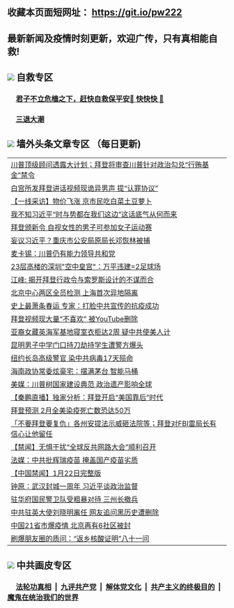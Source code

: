 ## 收藏本页面短网址： https://git.io/pw222
## 最新新闻及疫情时刻更新，欢迎广传，只有真相能自救! 

## <img src="https://img.icons8.com/cute-clipart/2x/circled-right.png">  自救专区

 ### &nbsp;&nbsp;&nbsp;&nbsp; [君子不立危樯之下，赶快自救保平安🍎 快快快 📩](https://github.com/pwgy/td/blob/master/README.md)
 
 ### &nbsp;&nbsp;&nbsp;&nbsp; [三退大潮](https://is.gd/fCPoKo) 
 
## <img src="https://img.icons8.com/cute-clipart/2x/circled-right.png"> 墙外头条文章专区 （每日更新)

<Table>
<tr><td colspan="2" align="left"><a href="https://xawfxgdf.xhuyd.press/?name=c1272222&key=encdeuyadochlaxz&from=pw2">川普顶级顾问透露大计划；拜登将审查川普针对政治勾兑“行贿基金”禁令</a></td></tr>
<tr><td colspan="2" align="left"><a href="https://xawfxgdf.xhuyd.press/?name=c1272286&key=encdeuyadochlaxz&from=pw2">白宫所发拜登讲话视频现诡异男声 提“认罪协议”</a></td></tr>
<tr><td colspan="2" align="left"><a href="https://xawfxgdf.xhuyd.press/?name=c1272264&key=encdeuyadochlaxz&from=pw2">【一线采访】物价飞涨 京市民吃白菜土豆萝卜</a></td></tr>
<tr><td colspan="2" align="left"><a href="https://xawfxgdf.xhuyd.press/?name=c1272265&key=encdeuyadochlaxz&from=pw2">我不知习近平“时与势都在我们这边”这话底气从何而来</a></td></tr>
<tr><td colspan="2" align="left"><a href="https://xawfxgdf.xhuyd.press/?name=c1272284&key=encdeuyadochlaxz&from=pw2">拜登颁新令 自视女性的男子可参加女子运动赛</a></td></tr>
<tr><td colspan="2" align="left"><a href="https://xawfxgdf.xhuyd.press/?name=c1272300&key=encdeuyadochlaxz&from=pw2">妄议习近平？重庆市公安局原局长邓恢林被捕</a></td></tr>
<tr><td colspan="2" align="left"><a href="https://xawfxgdf.xhuyd.press/?name=c1272277&key=encdeuyadochlaxz&from=pw2">麦卡锡：川普仍有能力领导共和党</a></td></tr>
<tr><td colspan="2" align="left"><a href="https://xawfxgdf.xhuyd.press/?name=c1272242&key=encdeuyadochlaxz&from=pw2">23层高楼的深圳&quot;空中皇宫&quot;：万平违建=2足球场</a></td></tr>
<tr><td colspan="2" align="left"><a href="https://xawfxgdf.xhuyd.press/?name=c1272288&key=encdeuyadochlaxz&from=pw2">江峰: 揭开拜登行政令与索罗斯设计的不谋而合</a></td></tr>
<tr><td colspan="2" align="left"><a href="https://xawfxgdf.xhuyd.press/?name=c1272291&key=encdeuyadochlaxz&from=pw2">北京中心两区全员检测 上海首次异地隔离</a></td></tr>
<tr><td colspan="2" align="left"><a href="https://xawfxgdf.xhuyd.press/?name=c1272241&key=encdeuyadochlaxz&from=pw2">史上最萧条春运 专家：打脸中共宣传的抗疫成功</a></td></tr>
<tr><td colspan="2" align="left"><a href="https://xawfxgdf.xhuyd.press/?name=c1272299&key=encdeuyadochlaxz&from=pw2">拜登视频现大量“不喜欢” 被YouTube删除</a></td></tr>
<tr><td colspan="2" align="left"><a href="https://xawfxgdf.xhuyd.press/?name=c1272259&key=encdeuyadochlaxz&from=pw2">亚裔女藏英海军基地寝室衣柜达2周 疑中共使美人计</a></td></tr>
<tr><td colspan="2" align="left"><a href="https://xawfxgdf.xhuyd.press/?name=c1272281&key=encdeuyadochlaxz&from=pw2">昆明男子中学门口持刀劫持学生遭警方爆头</a></td></tr>
<tr><td colspan="2" align="left"><a href="https://xawfxgdf.xhuyd.press/?name=c1272287&key=encdeuyadochlaxz&from=pw2">纽约长岛高级警官 染中共病毒17天殒命</a></td></tr>
<tr><td colspan="2" align="left"><a href="https://xawfxgdf.xhuyd.press/?name=c1272236&key=encdeuyadochlaxz&from=pw2">海南政协常委炫豪宅：摆满茅台 智能马桶</a></td></tr>
<tr><td colspan="2" align="left"><a href="https://xawfxgdf.xhuyd.press/?name=c1272289&key=encdeuyadochlaxz&from=pw2">美媒：川普树国家建设典范 政治遗产影响全球</a></td></tr>
<tr><td colspan="2" align="left"><a href="https://xawfxgdf.xhuyd.press/?name=c1272292&key=encdeuyadochlaxz&from=pw2">【秦鹏直播】独家分析：拜登开启“美国靠后”时代</a></td></tr>
<tr><td colspan="2" align="left"><a href="https://xawfxgdf.xhuyd.press/?name=c1272280&key=encdeuyadochlaxz&from=pw2">拜登预测 2月全美染疫死亡数恐达50万</a></td></tr>
<tr><td colspan="2" align="left"><a href="https://xawfxgdf.xhuyd.press/?name=c1272252&key=encdeuyadochlaxz&from=pw2">「不要拜登要复仇」各州安提法示威砸法院等；拜登对FBI雷局长有信心让他留任</a></td></tr>
<tr><td colspan="2" align="left"><a href="https://xawfxgdf.xhuyd.press/?name=c1272209&key=encdeuyadochlaxz&from=pw2">【禁闻】无惧干扰“全球反共网路大会”顺利召开</a></td></tr>
<tr><td colspan="2" align="left"><a href="https://xawfxgdf.xhuyd.press/?name=c1272290&key=encdeuyadochlaxz&from=pw2">法媒：中共批辉瑞疫苗 掩盖国产疫苗劣质</a></td></tr>
<tr><td colspan="2" align="left"><a href="https://xawfxgdf.xhuyd.press/?name=c1272220&key=encdeuyadochlaxz&from=pw2">【中国禁闻】1月22日完整版</a></td></tr>
<tr><td colspan="2" align="left"><a href="https://xawfxgdf.xhuyd.press/?name=c1272247&key=encdeuyadochlaxz&from=pw2">钟原：武汉封城一周年 习近平谈政治监督</a></td></tr>
<tr><td colspan="2" align="left"><a href="https://xawfxgdf.xhuyd.press/?name=c1272276&key=encdeuyadochlaxz&from=pw2">驻华府国民警卫队受粗暴对待 三州长撤兵</a></td></tr>
<tr><td colspan="2" align="left"><a href="https://xawfxgdf.xhuyd.press/?name=c1272219&key=encdeuyadochlaxz&from=pw2">中共驻英大使刘晓明离任 网友追问黑历史遭删除</a></td></tr>
<tr><td colspan="2" align="left"><a href="https://xawfxgdf.xhuyd.press/?name=c1272237&key=encdeuyadochlaxz&from=pw2">中国21省市爆疫情 北京再有6社区被封</a></td></tr>
<tr><td colspan="2" align="left"><a href="https://xawfxgdf.xhuyd.press/?name=c1272256&key=encdeuyadochlaxz&from=pw2">刷爆朋友圈的质问：“返乡核酸证明”八十一问</a></td></tr>

 </Table>

## <img src="https://img.icons8.com/cute-clipart/2x/circled-right.png"> 中共画皮专区


 ### &nbsp;&nbsp;&nbsp;&nbsp; [法轮功真相](https://github.com/begood0513/basic/blob/master/README.md) &nbsp;|&nbsp; [九评共产党](https://github.com/begood0513/9ping.md/blob/master/README.md) &nbsp;|&nbsp; [解体党文化](https://github.com/begood0513/jtdwh.md/blob/master/README.md)   &nbsp;|&nbsp; [共产主义的终极目的](https://github.com/begood0513/gczydzjmd.md/blob/master/README.md) &nbsp;|&nbsp; [魔鬼在统治我们的世界](https://github.com/begood0513/gczydzjmd.md/blob/master/README.md) 


